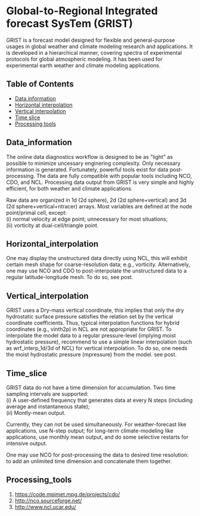 Global-to-Regional Integrated forecast SysTem (GRIST)
================================================================================
GRIST is a forecast model designed for flexible and general-purpose usages in global weather and climate modeling research and applications. It is developed in a hierarchical manner, covering spectra of experimental protocols for global atmospheric modeling. It has been used for experimental earth weather and climate modeling applications.  

Table of Contents 
--------------------------------------------------------------------------------
- [Data information](#data_information)
- [Horizontal interpolation](#horizontal_interpolation)
- [Vertical interpolation](#vertical_interpolation)
- [Time slice](#time_slice)
- [Processing tools](#processing_tools)

Data_information
--------------------------------------------------------------------------------
The online data diagnostics workflow is designed to be as "light" as possible to minimize uncessary enginering complexity. Only necessary information is generated. Fortunately, powerful tools exist for data post-processing. The data are fully compatible with popular tools including NCO, CDO, and NCL. Processing data output from GRIST is very simple and highly efficient, for both weather and climate applications.  

Raw data are organized in 1d (2d sphere), 2d (2d sphere+vertical) and 3d (2d sphere+vertical+ntracer) arrays. Most variables are defined at the node point/primal cell, except:    
(i) normal velocity at edge point; unnecessary for most situations;  
(ii) vorticity at dual-cell/triangle point. 

Horizontal_interpolation
--------------------------------------------------------------------------------
One may display the unstructured data directly using NCL, this will exhibit certain mesh shape for coarse-resolution data; e.g., vorticity. Alternatively, one may use NCO and CDO to post-interpolate the unstructured data to a regular latitude-longitude mesh. To do so, see post.

Vertical_interpolation
--------------------------------------------------------------------------------
GRIST uses a Dry-mass vertical coordinate, this implies that only the dry hydrostatic surface pressure satisfies the relation set by the vertical coordinate coefficients. Thus, typical interpolation functions for hybrid coordinates (e.g., vinth2p) in NCL are not appropriate for GRIST. To interpolate the model data to a regular pressure-level (implying moist hydrostatic pressure), recommend to use a simple linear interpolation (such as wrf_interp_1d/3d of NCL) for vertical interpolation. To do so, one needs the moist hydrostatic pressure (mpressure) from the model. see post.

Time_slice
--------------------------------------------------------------------------------
GRIST data do not have a time dimension for accumulation. Two time sampling intervals are supported:  
(i) A user-defined frequency that generates data at every N steps (including average and instantaneous state);  
(ii) Montly-mean output.  

Currently, they can not be used simultaneously. For weather-forecast like applications, use N-step output; for long-term climate-modeling like applications, use monthly mean output, and do some selective restarts for intensive output.

One may use NCO for post-processing the data to desired time resolution: to add an unlimited time dimension and concatenate them together.

Processing_tools
--------------------------------------------------------------------------------
1. https://code.mpimet.mpg.de/projects/cdo/
2. http://nco.sourceforge.net/
3. http://www.ncl.ucar.edu/
